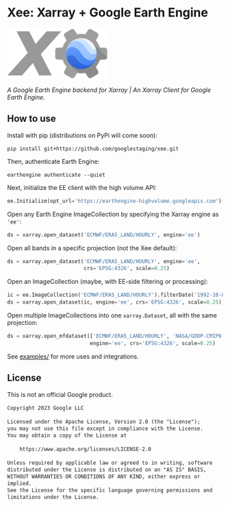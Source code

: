 
# Xee: Xarray + Google Earth Engine

![Xee Logo](docs/xee-logo.png)

_A Google Earth Engine backend for Xarray | An Xarray Client for Google Earth Engine._

## How to use

Install with pip (distributions on PyPi will come soon):

```shell
pip install git+https://github.com/googlestaging/xee.git
```

Then, authenticate Earth Engine: 

```shell
earthengine authenticate --quiet
```

Next, initialize the EE client with the high volume API:

```python
ee.Initialize(opt_url='https://earthengine-highvolume.googleapis.com')
```

Open any Earth Engine ImageCollection by specifying the Xarray engine as `'ee'`:

```python
ds = xarray.open_dataset('ECMWF/ERA5_LAND/HOURLY', engine='ee')
```

Open all bands in a specific projection (not the Xee default):

```python
ds = xarray.open_dataset('ECMWF/ERA5_LAND/HOURLY', engine='ee',
                         crs='EPSG:4326', scale=0.25)
```

Open an ImageCollection (maybe, with EE-side filtering or processing):

```python
ic = ee.ImageCollection('ECMWF/ERA5_LAND/HOURLY').filterDate('1992-10-05', '1993-03-31')
ds = xarray.open_dataset(ic, engine='ee', crs='EPSG:4326', scale=0.25)
```

Open multiple ImageCollections into one `xarray.Dataset`, all with the same projection:

```python
ds = xarray.open_mfdataset(['ECMWF/ERA5_LAND/HOURLY', 'NASA/GDDP-CMIP6'],
                           engine='ee', crs='EPSG:4326', scale=0.25)
```

See [examples/](examples/) for more uses and integrations.

## License

This is not an official Google product.

```
Copyright 2023 Google LLC

Licensed under the Apache License, Version 2.0 (the "License");
you may not use this file except in compliance with the License.
You may obtain a copy of the License at

    https://www.apache.org/licenses/LICENSE-2.0

Unless required by applicable law or agreed to in writing, software
distributed under the License is distributed on an "AS IS" BASIS,
WITHOUT WARRANTIES OR CONDITIONS OF ANY KIND, either express or implied.
See the License for the specific language governing permissions and
limitations under the License.
```